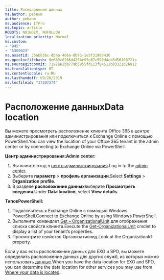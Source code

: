 ```yaml
---
title: Расположение данных
ms.author: pebaum
author: pebaum
ms.audience: ITPro
ms.topic: article
ROBOTS: NOINDEX, NOFOLLOW
localization_priority: Normal
ms.custom:
- "945"
- "5300023"
ms.assetid: 3bab036c-dbaa-406a-8b73-1e5f31993436
ms.openlocfilehash: 0e683c8266d425be95e87c590d4cb5d56108721a
ms.sourcegitcommit: 71978e2bb779b5955fd113f84512b83321b26912
ms.translationtype: MT
ms.contentlocale: ru-RU
ms.lasthandoff: 09/26/2019
ms.locfileid: "37207274"
---
```

# <a name="data-location"></a><span data-ttu-id="594c1-102">Расположение данных</span><span class="sxs-lookup"><span data-stu-id="594c1-102">Data location</span></span>

<span data-ttu-id="594c1-103">Вы можете просмотреть расположение клиента Office 365 в центре администрирования или подключиться к Exchange Online с помощью PowerShell.</span><span class="sxs-lookup"><span data-stu-id="594c1-103">You can view the location of your Office 365 tenant in the admin center or by connecting to Exchange Online via PowerShell.</span></span>


<span data-ttu-id="594c1-104">**Центр администрирования:**</span><span class="sxs-lookup"><span data-stu-id="594c1-104">**Admin center:**</span></span>
1. <span data-ttu-id="594c1-105">Выполните вход в [центр администрирования](https://admin.microsoft.com/Adminportal/Home).</span><span class="sxs-lookup"><span data-stu-id="594c1-105">Log in to the [admin center](https://admin.microsoft.com/Adminportal/Home).</span></span>
2. <span data-ttu-id="594c1-106">Выберите **параметр** > **профиль организации**.</span><span class="sxs-lookup"><span data-stu-id="594c1-106">Select **Settings** > **Organization profile**.</span></span>
3. <span data-ttu-id="594c1-107">В разделе **расположение данных**выберите **Просмотреть сведения**.</span><span class="sxs-lookup"><span data-stu-id="594c1-107">Under **Data location**, select **View details**.</span></span>


<span data-ttu-id="594c1-108">**Типов**</span><span class="sxs-lookup"><span data-stu-id="594c1-108">**PowerShell:**</span></span>
1. <span data-ttu-id="594c1-109">Подключитесь к Exchange Online с помощью Windows PowerShell.</span><span class="sxs-lookup"><span data-stu-id="594c1-109">Connect to Exchange Online by using Windows PowerShell.</span></span>
2. <span data-ttu-id="594c1-110">Выполните командлет [Get – OrganizationalUnit](https://docs.microsoft.com/en-us/powershell/module/exchange/active-directory/get-organizationalunit) для отображения списка свойств клиента.</span><span class="sxs-lookup"><span data-stu-id="594c1-110">Execute the [Get-OrganizationalUnit](https://docs.microsoft.com/en-us/powershell/module/exchange/active-directory/get-organizationalunit) cmdlet to display a list of your tenant’s properties.</span></span> 
3. <span data-ttu-id="594c1-111">Просмотрите свойство Организатионид.</span><span class="sxs-lookup"><span data-stu-id="594c1-111">Look at the OrganizationId property.</span></span>

<span data-ttu-id="594c1-112">Если у вас есть расположение данных для EXO и SPO, вы можете определить расположение данных для других служб, из которых можно использовать [данные](https://products.office.com/where-is-your-data-located).</span><span class="sxs-lookup"><span data-stu-id="594c1-112">When you have the data location for EXO and SPO, you can determine the data location for other services you may use from [Where your data is located](https://products.office.com/where-is-your-data-located).</span></span>